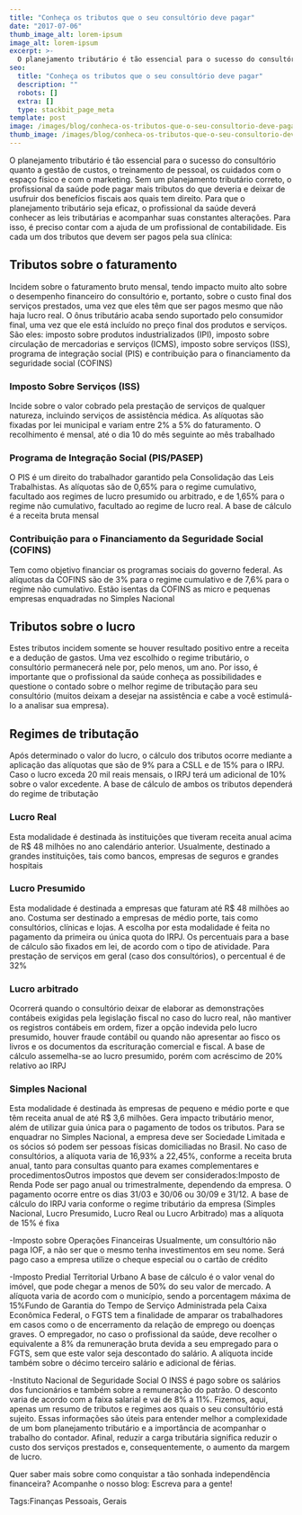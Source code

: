 ```yaml
---
title: "Conheça os tributos que o seu consultório deve pagar"
date: "2017-07-06"
thumb_image_alt: lorem-ipsum
image_alt: lorem-ipsum
excerpt: >-
  O planejamento tributário é tão essencial para o sucesso do consultório quanto a gestão de custos, o treinamento de pessoal, os cuidados com o espaço físico e com o marketing. Sem um planejamento tributário correto, o profissional da saúde pode pagar mais tributos do que deveria e deixar de usufruir dos benefícios fiscais aos quais tem direito. Para que o planejamento tributário seja eficaz, o profissional da saúde deverá conhecer as leis tributárias e acompanhar suas constantes alterações. Para isso, é preciso contar com a ajuda de um profissional de contabilidade. Eis cada um dos tributos que devem ser pagos pela sua clínica:
seo:
  title: "Conheça os tributos que o seu consultório deve pagar"
  description: ""
  robots: []
  extra: []
  type: stackbit_page_meta
template: post
image: /images/blog/conheca-os-tributos-que-o-seu-consultorio-deve-pagar.jpg
thumb_image: /images/blog/conheca-os-tributos-que-o-seu-consultorio-deve-pagar.jpg
---
```


O planejamento tributário é tão essencial para o sucesso do consultório quanto a gestão de custos, o treinamento de pessoal, os cuidados com o espaço físico e com o marketing. Sem um planejamento tributário correto, o profissional da saúde pode pagar mais tributos do que deveria e deixar de usufruir dos benefícios fiscais aos quais tem direito. Para que o planejamento tributário seja eficaz, o profissional da saúde deverá conhecer as leis tributárias e acompanhar suas constantes alterações. Para isso, é preciso contar com a ajuda de um profissional de contabilidade. Eis cada um dos tributos que devem ser pagos pela sua clínica:

## Tributos sobre o faturamento

Incidem sobre o faturamento bruto mensal, tendo impacto muito alto sobre o desempenho financeiro do consultório e, portanto, sobre o custo final dos serviços prestados, uma vez que eles têm que ser pagos mesmo que não haja lucro real. O ônus tributário acaba sendo suportado pelo consumidor final, uma vez que ele está incluído no preço final dos produtos e serviços. São eles: imposto sobre produtos industrializados (IPI), imposto sobre circulação de mercadorias e serviços (ICMS), imposto sobre serviços (ISS), programa de integração social (PIS) e contribuição para o financiamento da seguridade social (COFINS)

### Imposto Sobre Serviços (ISS)

Incide sobre o valor cobrado pela prestação de serviços de qualquer natureza, incluindo serviços de assistência médica. As alíquotas são fixadas por lei municipal e variam entre 2% a 5% do faturamento. O recolhimento é mensal, até o dia 10 do mês seguinte ao mês trabalhado

### Programa de Integração Social (PIS/PASEP)

O PIS é um direito do trabalhador garantido pela Consolidação das Leis Trabalhistas. As alíquotas são de 0,65% para o regime cumulativo, facultado aos regimes de lucro presumido ou arbitrado, e de 1,65% para o regime não cumulativo, facultado ao regime de lucro real. A base de cálculo é a receita bruta mensal

### Contribuição para o Financiamento da Seguridade Social (COFINS)

Tem como objetivo financiar os programas sociais do governo federal. As alíquotas da COFINS são de 3% para o regime cumulativo e de 7,6% para o regime não cumulativo. Estão isentas da COFINS as micro e pequenas empresas enquadradas no Simples Nacional

## Tributos sobre o lucro

Estes tributos incidem somente se houver resultado positivo entre a receita e a dedução de gastos. Uma vez escolhido o regime tributário, o consultório permanecerá nele por, pelo menos, um ano. Por isso, é importante que o profissional da saúde conheça as possibilidades e questione o contado sobre o melhor regime de tributação para seu consultório (muitos deixam a desejar na assistência e cabe a você estimulá-lo a analisar sua empresa).

## Regimes de tributação

Após determinado o valor do lucro, o cálculo dos tributos ocorre mediante a aplicação das alíquotas que são de 9% para a CSLL e de 15% para o IRPJ. Caso o lucro exceda 20 mil reais mensais, o IRPJ terá um adicional de 10% sobre o valor excedente. A base de cálculo de ambos os tributos dependerá do regime de tributação

### Lucro Real

Esta modalidade é destinada às instituições que tiveram receita anual acima de R$ 48 milhões no ano calendário anterior. Usualmente, destinado a grandes instituições, tais como bancos, empresas de seguros e grandes hospitais

### Lucro Presumido

Esta modalidade é destinada a empresas que faturam até R$ 48 milhões ao ano. Costuma ser destinado a empresas de médio porte, tais como consultórios, clínicas e lojas. A escolha por esta modalidade é feita no pagamento da primeira ou única quota do IRPJ. Os percentuais para a base de cálculo são fixados em lei, de acordo com o tipo de atividade. Para prestação de serviços em geral (caso dos consultórios), o percentual é de 32%

### Lucro arbitrado

Ocorrerá quando o consultório deixar de elaborar as demonstrações contábeis exigidas pela legislação fiscal no caso do lucro real, não mantiver os registros contábeis em ordem, fizer a opção indevida pelo lucro presumido, houver fraude contábil ou quando não apresentar ao fisco os livros e os documentos da escrituração comercial e fiscal. A base de cálculo assemelha-se ao lucro presumido, porém com acréscimo de 20% relativo ao IRPJ

### Simples Nacional

Esta modalidade é destinada às empresas de pequeno e médio porte e que têm receita anual de até R$ 3,6 milhões. Gera impacto tributário menor, além de utilizar guia única para o pagamento de todos os tributos. Para se enquadrar no Simples Nacional, a empresa deve ser Sociedade Limitada e os sócios só podem ser pessoas físicas domiciliadas no Brasil. No caso de consultórios, a alíquota varia de 16,93% a 22,45%, conforme a receita bruta anual, tanto para consultas quanto para exames complementares e procedimentosOutros impostos que devem ser considerados:Imposto de Renda
Pode ser pago anual ou trimestralmente, dependendo da empresa. O pagamento ocorre entre os dias 31/03 e 30/06 ou 30/09 e 31/12. A base de cálculo do IRPJ varia conforme o regime tributário da empresa (Simples Nacional, Lucro Presumido, Lucro Real ou Lucro Arbitrado) mas a alíquota de 15% é fixa

-Imposto sobre Operações Financeiras
Usualmente, um consultório não paga IOF, a não ser que o mesmo tenha investimentos em seu nome. Será pago caso a empresa utilize o cheque especial ou o cartão de crédito

-Imposto Predial Territorial Urbano
A base de cálculo é o valor venal do imóvel, que pode chegar a menos de 50% do seu valor de mercado. A alíquota varia de acordo com o município, sendo a porcentagem máxima de 15%Fundo de Garantia do Tempo de Serviço
Administrada pela Caixa Econômica Federal, o FGTS tem a finalidade de amparar os trabalhadores em casos como o de encerramento da relação de emprego ou doenças graves. O empregador, no caso o profissional da saúde, deve recolher o equivalente a 8% da remuneração bruta devida a seu empregado para o FGTS, sem que este valor seja descontado do salário. A alíquota incide também sobre o décimo terceiro salário e adicional de férias.

-Instituto Nacional de Seguridade Social
O INSS é pago sobre os salários dos funcionários e também sobre a remuneração do patrão. O desconto varia de acordo com a faixa salarial e vai de 8% a 11%.
Fizemos, aqui, apenas um resumo de tributos e regimes aos quais o seu consultório está sujeito. Essas informações são úteis para entender melhor a complexidade de um bom planejamento tributário e a importância de acompanhar o trabalho do contador. Afinal, reduzir a carga tributária significa reduzir o custo dos serviços prestados e, consequentemente, o aumento da margem de lucro.

Quer saber mais sobre como conquistar a tão sonhada independência financeira? Acompanhe o nosso blog: Escreva para a gente!

Tags:Finanças Pessoais, Gerais
